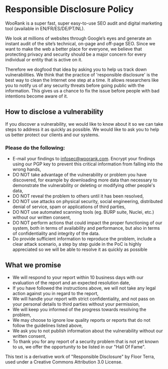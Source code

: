 # Responsible Disclosure Policy

WooRank is a super fast, super easy-to-use SEO audit and digital marketing tool (available in EN/FR/ES/DE/PT/NL).

We look at millions of websites through Google’s eyes and generate an instant audit of the site’s technical, on-page and off-page SEO. Since we want to make the web a better place for everyone, we believe that protecting privacy and security should be a major concern for every individual or entity that is active on it.

Therefore we dogfood that idea by asking you to help us track down vulnerabilities. We think that the practice of 'responsible disclosure' is the best way to clean the Internet one step at a time. It allows researchers like you to notify us of any security threats before going public with the information.
This gives us a chance to fix the issue before people with bad intentions become aware of it.

## How to disclose a vulnerability

If you discover a vulnerability, we would like to know about it so we can take steps to address it as quickly as possible. We would like to ask you to help us better protect our clients and our systems.

### Please do the following:

- E-mail your findings to infosec@woorank.com. Encrypt your findings using our PGP key to prevent this critical information from falling into the wrong hands,
- DO NOT take advantage of the vulnerability or problem you have discovered, for example by downloading more data than necessary to demonstrate the vulnerability or deleting or modifying other people's data,
- DO NOT reveal the problem to others until it has been resolved,
- DO NOT use attacks on physical security, social engineering, distributed denial of service, spam or applications of third parties, 
- DO NOT use automated scanning tools (eg. BURP suite, Nuclei, etc.) without our written consent, 
- DO NOT perform actions that could impact the proper functioning of our system, both in terms of availability and performance, but also in terms of confidentiality and integrity of the data.
- Do provide sufficient information to reproduce the problem, include a clear attack scenario, a step by step guide in the PoC is highly appreciated so we will be able to resolve it as quickly as possible

## What we promise

- We will respond to your report within 10 business days with our evaluation of the report and an expected resolution date,
- If you have followed the instructions above, we will not take any legal action against you in regard to the report,
- We will handle your report with strict confidentiality, and not pass on your personal details to third parties without your permission,
- We will keep you informed of the progress towards resolving the problem,
- We may choose to ignore low quality reports or reports that do not follow the guidelines listed above,
- We ask you to not publish information about the vulnerability without our written consent,
- To thank you for any report of a security problem that is not yet known to us, we offer the opportunity to be listed in our "Hall Of Fame".

This text is a derivative work of "Responsible Disclosure" by Floor Terra, used under a Creative Commons Attribution 3.0 License.
